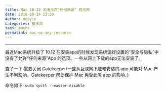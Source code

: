 ```yaml
---
title: Mac 10.12 无法允许“任何来源” 的应用
date: 2016-10-14 13:29
Author: neoyin
categories: 技术流
tags: macos
permalink: mac-os-any-resource
---
```


---

最近Mac系统升级了 10.12 在安装app的时候发现系统偏好设置的“安全与隐私”中没有了允许“任何来源”App 的选项。一些从网上下载的app无法安装了。

查了一下 需要关闭 Gatekeeper(一些从互联网下载和安装的 app 可能对 Mac 产生不利影响，Gatekeeper 帮助保护 Mac 免受此类 app 的影响。)

命令如下:
`sudo spctl --master-disable`

